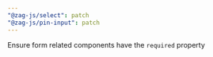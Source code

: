 ```yaml
---
"@zag-js/select": patch
"@zag-js/pin-input": patch
---
```


Ensure form related components have the `required` property
